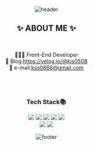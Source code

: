 
<!-- <div align=center>
[![Top Langs](https://github-readme-stats.vercel.app/api/top-langs/?username=anuraghazra&langs_count=4&layout=compact)](https://github.com/anuraghazra/github-readme-stats)
</div> -->
<div align="center">
  
![header](https://capsule-render.vercel.app/api?type=wave&color=gradient&height=280&section=header&&text=Jisoo　kim&fontSize=60&fontColor=#ffff)

## ✨  ABOUT ME ✨

<br/>

 👩🏻‍💻 Front-End Developer<br>
 📝 Blog:https://velog.io/@kjs0508<br>
📧 e-mail:kss0866@gmail.com
<br/>
<div align="center">
    <div align="center">

  
  <br><br>
<h3>
 Tech Stack📚</h3>
  <img src="https://img.shields.io/badge/html5-E34F26?style=for-the-badge&logo=html5&logoColor=white"/>
 <img src="https://img.shields.io/badge/css-1572B6?style=for-the-badge&logo=css3&logoColor=white"/>
 <img src="https://img.shields.io/badge/javascript-F7DF1E?style=for-the-badge&logo=javascript&logoColor=black"/>
 <img src="https://img.shields.io/badge/react-61DAFB?style=for-the-badge&logo=react&logoColor=black"/>
  <img src="https://img.shields.io/badge/styledcomponents-DB7093?style=for-the-badge&logoColor=black"/><br/>
  <img src="https://img.shields.io/badge/Axios-181717?style=for-the-badge&logo=Axios&logoColor=white"/> 
 <img src=https://img.shields.io/badge/-TypeScript-007ACC?style=for-the-badge&logo=typescript&logoColor=white/> 
  
   ![footer](https://capsule-render.vercel.app/api?type=wave&color=gradient&height=200&section=footer&text=&fontSize=70)

<!--  
  
## Profile
<!-- ### Education 
2018.03 ~ : Catholic University, Media Technology Content & Computer Information Engineering -->

<!-- ### Projects
### 2022
<span>- Client Developer  [Shark Overflow](http://pre-project.s3-website.ap-northeast-2.amazonaws.com/) : Stack Overflow Clone <br>
<span>- Client Developer  [Note-pad]("") : 메모장 어플
  ![footer](https://capsule-render.vercel.app/api?type=wave&color=gradient&height=200&section=footer&text=&fontSize=70)
</div>


**kjs0508/kjs0508** is a ✨ _special_ ✨ repository because its `README.md` (this file) appears on your GitHub profile.

Here are some ideas to get you started:

- 🔭 I’m currently working on ...
- 🌱 I’m currently learning ...
- 👯 I’m looking to collaborate on ...
- 🤔 I’m looking for help with ...
- 💬 Ask me about ...
- 📫 How to reach me: ...
- 😄 Pronouns: ...
- ⚡ Fun fact: ...
-->
